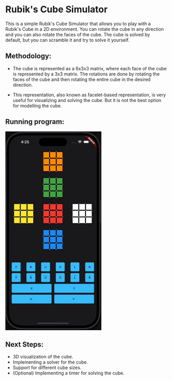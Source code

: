 # Rubik's Cube Simulator

This is a simple Rubik's Cube Simulator that allows you to play with a Rubik's Cube in a 2D environment. You can rotate the cube in any direction and you can also rotate the faces of the cube. The cube is solved by default, but you can scramble it and try to solve it yourself.

## Methodology:

- The cube is represented as a 6x3x3 matrix, where each face of the cube is represented by a 3x3 matrix. The rotations are done by rotating the faces of the cube and then rotating the entire cube in the desired direction.

- This representation, also known as facelet-based representation, is very useful for visualizing and solving the cube. But it is not the best option for modelling the cube.

## Running program:

<img src="https://github.com/N-Razzouk/rubix_flutter/blob/master/assets/screen_recording.gif?raw=true" alt="Screen Recording" width="300"/>

## Next Steps:

- 3D visualization of the cube.
- Implementing a solver for the cube.
- Support for different cube sizes.
- (Optional) Implementing a timer for solving the cube.
